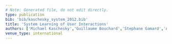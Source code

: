```yaml
---
# Note: Generated file, do not edit directly.
type: publication
bib: 'bib/kaschesky_system_2012.bib'
title: 'System Learning of User Interactions'
authors: ['Michael Kaschesky','Guillaume Bouchard','Stephane Gamard','Adrian Gschwend','Patrick Furrer','Reinhard Riedl']
venue_type: international
---
```

